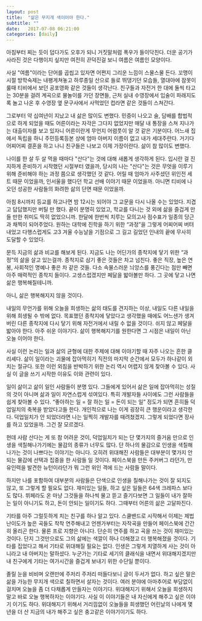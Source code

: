 ```yaml
---
layout: post
title:  "삶은 무지개 색이어야 한다."
subtitle: ""
date:   2017-07-08 06:21:00
categories: [daily]
---
```


아침부터 찌는 듯이 덥다가도 오후가 되니 거짓말처럼 폭우가 들이닥친다. 더운 공기가 사라진 것은 다행이지 싶지만 여전히 끈덕진걸 보니 여름은 여름인 모양이다.

사실 "여름"이라는 단어를 곱씹고 있자면 어쩐지 그리운 느낌이 스물스물 든다. 꼬맹이 시절 방학숙제는 내팽게쳐놓고 하루종일 산으로 들로 뛰댕기던 모습들, 열대야에 잠못이룰때 티비에서 보던 공포영화 같은 것들이 생각난다. 친구들과 자전거 한 대에 둘씩 타고는 30분을 걸려 계곡으로 물놀이를 가던 장면들, 근처 실내 수영장에서 입술이 파래지도록 놀고 나온 후 수영장 옆 문구사에서 사먹었던 컵라면 같은 것들이 스쳐간다. 

그로부터 약 십여년이 지났고 내 삶은 많이도 변했다. 민증이 나오고 술, 담배를 합법적으로 하게 되었을 때도 어른이라는 자각은 그다지 없었지만 매달 내 통장을 스쳐 지나가는 대출이자를 보고 있자니 어른이란게 무언지 어렴풋이 알 것 같은 기분이다. 어느새 집에서 독립을 하니 주민등록등본 상에 엄마 아버지 이름이 없고 내가 세대주란다. 거기다 어찌어찌 결혼을 하고 나니 친구들은 나보고 이제 가장이란다. 삶이 참 많이도 변했다.

나이를 한 살 두 살 먹을 때마다 "산다"는 것에 대해 새롭게 생각하게 된다. 입시란 걸 진지하게 준비하기 시작했던 시절부터 였을까, 당시의 나는 "산다"는 것은 무엇을 이루기 위해 준비해야 하는 과정 쯤으로 생각했던 것 같다. 어릴 때 엄마가 사주셨던 위인전 세트 때문 이었을까, 인서울을 했다던 학교 선배 이야기 때문 이었을까. 아니면 티비에 나오던 성공한 사람들의 화려한 삶의 단면 때문 이었을까. 

아침 8시까지 등교를 하고나면 밤 12시는 되어야 그 교문을 다시 나올 수는 있었다. 지겹고 답답했지만 버틸 만 했다. 끝이 분명히 있었고, 학교를 다니는 것 외에 삶을 즐겁게 만들 만한 취미도 딱히 없었으니까. 한달에 한번씩 치루는 모의고사 점수표가 일종의 당근과 채찍이 되어주었다. 원하는 대학에 진학을 하기 위한 “과정”을 그렇게 어찌어찌 버텨내었고 다행스럽게도 고3 겨울 수능날을 기점으로 그 길고 길었던 인내의 끝에 무사히 도달할 수 있었다. 

문득 지금의 삶과 비교를 해보게 된다. 지금도 나는 어딘가의 종착지에 닿기 위한 “과정”의 삶을 살고 있는걸까. 종착지로 삼기 좋은 것들은 차고 넘친다. 좋은 직장, 높은 연봉, 사회적인 명예나 좋은 차 같은 것들. 다소 속물스러운 늬앙스를 풍긴다는 점만 빼면 아주 매력적인 종착지 들이다. 고생스럽겠지만 페달을 밟아볼만 하다. 그 곳에 닿고 나면 삶은 행복해질테니까.

아니, 삶은 행복해지지 않을 것이다.

내일의 무언가를 위해 오늘을 희생하는 삶의 태도를 견지하는 이상, 내일도 다른 내일을 위해 희생될 수 밖에 없다. 목표했던 종착지에 닿았다고 생각했을 때에도 어느샌가 생겨버린 다른 종착지에 다시 닿기 위해 자전거에서 내릴 수 없을 것이다. 쉬지 않고 페달을 밟아야 한다. 아주 쉬운 이야기다. 삶이 행복해지기를 원한다면 그 시점은 내일이 아닌 오늘 이어야 한다.

사실 이런 논리는 일과 삶의 균형에 대한 주제에 대해 이야기할 때 자주 나오는 흔한 클리셰다. 삶이 일이라는 괴물에 잡아먹히기 직전의 마지막 순간에서 모두가 하나같이 외치는 절규다. 또한 이런 외침을 반박하기 위한 논리 역시 어렵지 않게 찾아볼 수 있다. 사실 이 글을 쓰기 시작한 이유도 이와 관련이 있다.

일이 삶이고 삶이 일인 사람들이 분명 있다. 그들에게 있어서 삶은 일에 잡아먹히는 성질의 것이 아니며 삶과 일이 자연스럽게 섞여있다. 특히 개발자들 사이에도 그런 사람들을 쉽게 찾아볼 수 있다. “좋아하는 일 = 잘 하는 일 = 돈이 되는 일” 정도가 되면 흔히들 덕업일치의 축복을 받았다고들 한다. 개인적으로 나는 이게 굉장히 큰 행운이라고 생각한다. 덕업일치가 안 되었더라면 나는 일찍히 개발자를 때려쳤겠지. 그렇게 되었다면 장사를 하고 있었을까. 그건 잘 모르겠다.

현데 사람 산다는 게 또 참 어려운 것이, 덕업일치가 되는 단 몇가지의 즐거움 만으로 인생을 색칠해나가기에는 물감의 종류가 너무도 많다. 단 하나의 물감으로 인생을 색칠해나가는 것이 나쁘다는 이야기는 아니다. 오히려 위대해진 사람들은 대부분이 몇가지 안되는 물감에 선택과 집중을 한 사람들 일 것이다. 페이스북을 만든 주커버그 라던가, 만유인력을 발견한 뉴턴이라던가 뭐 그런 위인 격에 드는 사람들 말이다. 

하지만 나를 포함하여 대부분의 사람들은 단색으로 인생을 칠해나가는 것이 잘 되지도 않고, 또 그렇게 할 필요도 없다. 재미있는 일들, 하고 싶은 일들은 64색 크레파스 보다도 많다. 뷔페라도 온 마냥 그것들을 하나씩 물고 뜯고 즐기다보면 그 일들이 내가 잘하는 일이 아니기도 하고, 돈이 안되는 일이기도 하다. 그때부터 어른의 삶은 고달파진다.

기타를 아주 그럴듯하게 치는 친구를 하나 알고 있다. 스쿨밴드로 시작해서 이제는 제법 난이도가 높은 곡들도 착착 연주해내고 언젠가부터는 자작곡을 만들어 페이스북에 간간히 올리곤 한다. 물론 프로 지향은 아니다. 단순히 연주를 하고 곡을 쓰는 것이 재미있는 것이다. 단지 그것만으로도 그의 삶에는 색깔이 하나 더해졌고 더 행복해졌을 것이다. 기타를 집었다고 해서 기타로 위대해질 필요는 없다. 인생은 그렇게 치열하게 사는 것이 아니라고 내 아버지는 말하셨다. 누군가는 기타로 세기의 클래식을 내면서 위대해지겠지만 내 친구에게 기타는 여가시간을 즐겁게 보내기 위한 수단일 뿐이다. 

졸릴 눈을 비비며 오랜만에 주저리 주저리 떠들다보니 글이 두서가 없다. 하고 싶은 말은 삶을 가능한 무지개 색으로 칠하면서 살자는 것이다. 여러 분야에 아마추어로 부담없이 걸치며 오늘을 좀 더 다채롭게 만들자는 이야기다. 위대해지기 위해서 오늘을 희생하지 말고 바로 오늘 행복하자는 이야기다. 사실 이 이야기들은 내 자신에게 해주고 싶은 이야기 이기도 하다. 위대해지기 위해서 거리낌없이 오늘들을 희생했던 어린날의 나에게 몇년을 더 산 지금의 내가 해주고 싶은 충고같은 이야기이기도 하다. 
